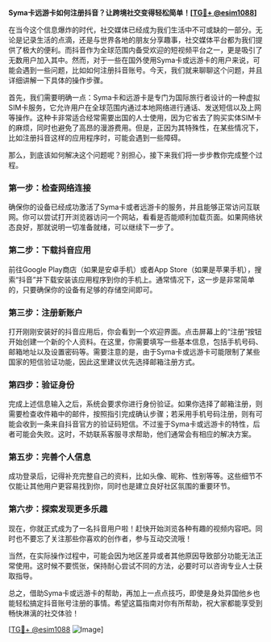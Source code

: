 **Syma卡远游卡如何注册抖音？让跨境社交变得轻松简单！[[TG💪+ @esim1088](https://t.me/s/esim1088)]**

在当今这个信息爆炸的时代，社交媒体已经成为我们生活中不可或缺的一部分。无论是记录生活的点滴，还是与世界各地的朋友分享趣事，社交媒体平台都为我们提供了极大的便利。而抖音作为全球范围内备受欢迎的短视频平台之一，更是吸引了无数用户加入其中。然而，对于一些在国外使用Syma卡或远游卡的用户来说，可能会遇到一些问题，比如如何注册抖音账号。今天，我们就来聊聊这个问题，并且详细讲解一下具体的操作步骤。

首先，我们需要明确一点：Syma卡和远游卡是专门为国际旅行者设计的一种虚拟SIM卡服务，它允许用户在全球范围内通过本地网络进行通话、发送短信以及上网等操作。这种卡非常适合经常需要出国的人士使用，因为它省去了购买实体SIM卡的麻烦，同时也避免了高昂的漫游费用。但是，正因为其特殊性，在某些情况下，比如注册抖音这样的应用程序时，可能会遇到一些障碍。

那么，到底该如何解决这个问题呢？别担心，接下来我们将一步步教你完成整个过程。

### 第一步：检查网络连接

确保你的设备已经成功激活了Syma卡或者远游卡的服务，并且能够正常访问互联网。你可以尝试打开浏览器访问一个网站，看看是否能顺利加载页面。如果网络状态良好，那就说明一切准备就绪，可以继续下一步了。

### 第二步：下载抖音应用

前往Google Play商店（如果是安卓手机）或者App Store（如果是苹果手机），搜索“抖音”并下载安装该应用程序到你的手机上。通常情况下，这一步是非常简单的，只要确保你的设备有足够的存储空间即可。

### 第三步：注册新账户

打开刚刚安装好的抖音应用后，你会看到一个欢迎界面。点击屏幕上的“注册”按钮开始创建一个新的个人资料。在这里，你需要填写一些基本信息，包括手机号码、邮箱地址以及设置密码等。需要注意的是，由于Syma卡或远游卡可能限制了某些国家的短信验证功能，因此这里建议优先选择邮箱注册方式。

### 第四步：验证身份

完成上述信息输入之后，系统会要求你进行身份验证。如果你选择了邮箱注册，则需要检查收件箱中的邮件，按照指引完成确认步骤；若采用手机号码注册，则有可能会收到一条来自抖音官方的验证码短信。不过鉴于Syma卡或远游卡的特性，后者可能会失败。这时，不妨联系客服寻求帮助，他们通常会有相应的解决方案。

### 第五步：完善个人信息

成功登录后，记得补充完整自己的资料，比如头像、昵称、性别等等。这些细节不仅能让其他用户更容易找到你，同时也是建立良好社区氛围的重要环节。

### 第六步：探索发现更多乐趣

现在，你就正式成为了一名抖音用户啦！赶快开始浏览各种有趣的视频内容吧。同时也不要忘了关注那些你喜欢的创作者，参与互动交流哦！

当然，在实际操作过程中，可能会因为地区差异或者其他原因导致部分功能无法正常使用。这时候不要慌张，保持耐心尝试不同的方法，必要时可以咨询专业人士获取指导。

总之，借助Syma卡或远游卡的帮助，再加上一点点技巧，即使是身处异国他乡也能轻松搞定抖音账号注册的事情。希望这篇指南对你有所帮助，祝大家都能享受到畅快淋漓的社交体验！

[[TG💪+ @esim1088](https://t.me/s/esim1088) ![Image](https://i.postimg.cc/4NQfJmqS/Snipaste-2025-05-13-00-14-12.png)]